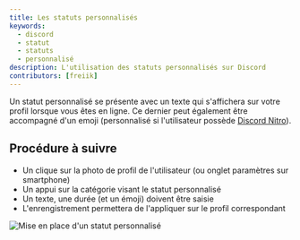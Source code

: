 ```yaml
---
title: Les statuts personnalisés
keywords:
  - discord
  - statut
  - statuts
  - personnalisé
description: L'utilisation des statuts personnalisés sur Discord
contributors: [freiik]
---
```

Un statut personnalisé se présente avec un texte qui s'affichera sur votre profil lorsque vous êtes en ligne. Ce dernier peut également être accompagné d'un emoji (personnalisé si l'utilisateur possède [Discord Nitro](/wiki/contenu-payant/abonnements-nitro)).

## Procédure à suivre
* Un clique sur la photo de profil de l'utilisateur (ou onglet paramètres sur smartphone)
* Un appui sur la catégorie visant le statut personnalisé
* Un texte, une durée (et un émoji) doivent être saisie
* L'enrengistrement permettera de l'appliquer sur le profil correspondant

![Mise en place d'un statut personnalisé](https://i.dfr.gg/Oho.gif)
